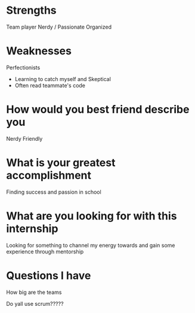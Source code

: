# Strengths

Team player
Nerdy / Passionate
Organized

# Weaknesses

Perfectionists
- Learning to catch myself and 
Skeptical
- Often read teammate's code 

# How would you best friend describe you

 Nerdy
 Friendly

# What is your greatest accomplishment

Finding success and passion in school

# What are you looking for with this internship

Looking for something to channel my energy towards and gain some experience through mentorship

# Questions I have

How big are the teams

Do yall use scrum?????


